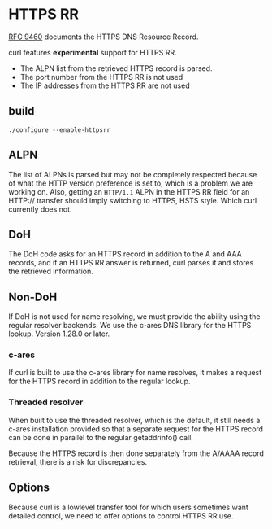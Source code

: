 <!--
Copyright (C) Daniel Stenberg, <daniel@haxx.se>, et al.

SPDX-License-Identifier: curl
-->

# HTTPS RR

[RFC 9460](https://www.rfc-editor.org/rfc/rfc9460.html) documents the HTTPS
DNS Resource Record.

curl features **experimental** support for HTTPS RR.

- The ALPN list from the retrieved HTTPS record is parsed.
- The port number from the HTTPS RR is not used
- The IP addresses from the HTTPS RR are not used

## build

    ./configure --enable-httpsrr

## ALPN

The list of ALPNs is parsed but may not be completely respected because of
what the HTTP version preference is set to, which is a problem we are working
on. Also, getting an `HTTP/1.1` ALPN in the HTTPS RR field for an HTTP://
transfer should imply switching to HTTPS, HSTS style. Which curl currently
does not.

## DoH

The DoH code asks for an HTTPS record in addition to the A and AAA records,
and if an HTTPS RR answer is returned, curl parses it and stores the retrieved
information.

## Non-DoH

If DoH is not used for name resolving, we must provide the ability using the
regular resolver backends. We use the c-ares DNS library for the HTTPS lookup.
Version 1.28.0 or later.

### c-ares

If curl is built to use the c-ares library for name resolves, it makes a
request for the HTTPS record in addition to the regular lookup.

### Threaded resolver

When built to use the threaded resolver, which is the default, it still needs
a c-ares installation provided so that a separate request for the HTTPS record
can be done in parallel to the regular getaddrinfo() call.

Because the HTTPS record is then done separately from the A/AAAA record
retrieval, there is a risk for discrepancies.

## Options

Because curl is a lowlevel transfer tool for which users sometimes want
detailed control, we need to offer options to control HTTPS RR use.
